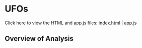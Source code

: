 # UFOs

Click here to view the HTML and app.js files: [index.html](https://github.com/jzaragoza21/UFOs/blob/main/index.html) | [app.js](https://github.com/jzaragoza21/UFOs/blob/main/static/js/app.js)

## Overview of Analysis

